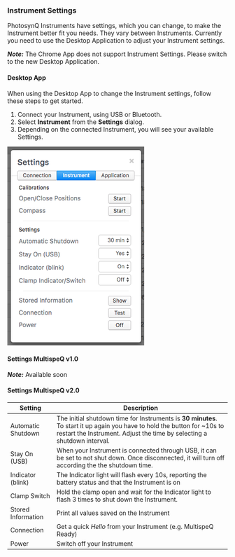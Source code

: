 ### Instrument Settings

PhotosynQ Instruments have settings, which you can change, to make the Instrument better fit you needs. They vary between Instruments. Currently you need to use the Desktop Application to adjust your Instrument settings.

***Note:*** The Chrome App does not support Instrument Settings. Please switch to the new Desktop Application.

#### Desktop App

When using the Desktop App to change the Instrument settings, follow these steps to get started.

1. Connect your Instrument, using USB or Bluetooth.
2. Select **Instrument** from the **Settings** dialog.
3. Depending on the connected Instrument, you will see your available Settings.

![Settings Dialog to adjust the Instrument settings.](../images/help/_instruments_Instrument_Settings_Desktop_App.png)

#### Settings MultispeQ v1.0

***Note:*** Available soon

#### Settings MultispeQ v2.0

| Setting | Description |
|---------|-------------|
| Automatic Shutdown | The initial shutdown time for Instruments is **30 minutes**. To start it up again you have to hold the button for ~10s to restart the Instrument. Adjust the time by selecting a shutdown interval. |
| Stay On (USB) | When your Instrument is connected through USB, it can be set to not shut down. Once disconnected, it will turn off according the the shutdown time. |
| Indicator (blink) | The Indicator light will flash every 10s, reporting the battery status and that the Instrument is on |
| Clamp Switch | Hold the clamp open and wait for the Indicator light to flash 3 times to shut down the Instrument. |
| Stored Information | Print all values saved on the Instrument |
| Connection | Get a quick *Hello* from your Instrument (e.g. MultispeQ Ready) |
| Power | Switch off your Instrument |
